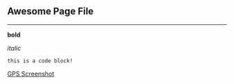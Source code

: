 ## Awesome Page File 

----

**bold**

*italic*

    this is a code block!



[GPS Screenshot](https://github.com/elliedori/phase-0-gps-1/blob/master/GPSScreenshot.png)

